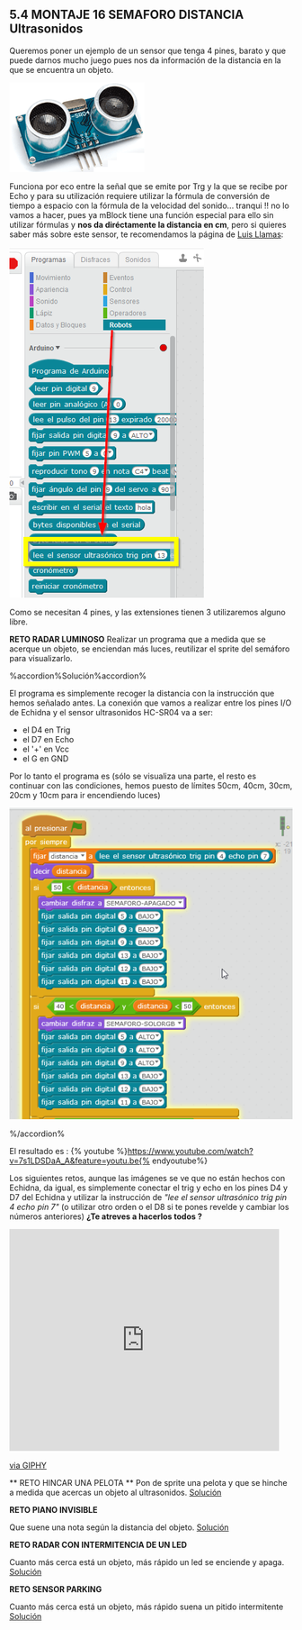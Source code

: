 ## 5.4 MONTAJE 16 SEMAFORO DISTANCIA Ultrasonidos

Queremos poner un ejemplo de un sensor que tenga 4 pines, barato y que puede darnos mucho juego pues nos da información de la distancia en la que se encuentra un objeto.

![](/assets/ultrasonidos.png)

Funciona por eco entre la señal que se emite por Trg y la que se recibe por Echo y para su utilización requiere utilizar la fórmula de conversión de tiempo a espacio con la fórmula de la velocidad del sonido... tranqui !! no lo vamos a hacer, pues ya mBlock tiene una función especial para ello sin utilizar fórmulas y **nos da diréctamente la distancia en cm**, pero si quieres saber más sobre este sensor, te recomendamos la página de [Luis Llamas](https://www.luisllamas.es/medir-distancia-con-arduino-y-sensor-de-ultrasonidos-hc-sr04/):

![](/assets/ultrasonidosmblock.png)

Como se necesitan 4 pines, y las extensiones tienen 3 utilizaremos alguno libre.

**RETO RADAR LUMINOSO**
Realizar un programa que a medida que se acerque un objeto, se enciendan más luces, reutilizar el sprite del semáforo para visualizarlo.

%accordion%Solución%accordion%

El programa es simplemente recoger la distancia con la instrucción que hemos señalado antes.
La conexión que vamos a realizar entre los pines I/O de Echidna y el sensor ultrasonidos HC-SR04 va a ser:

* el D4 en Trig
* el D7 en Echo
* el '+' en Vcc
* el G en GND

Por lo tanto el programa es (sólo se visualiza una parte, el resto es continuar con las condiciones, hemos puesto de límites 50cm, 40cm, 30cm, 20cm y 10cm para ir encendiendo luces)

![](/assets/radarluminoso.png)

%/accordion%

El resultado es :
{% youtube %}https://www.youtube.com/watch?v=7s1LDSDaA_A&feature=youtu.be{% endyoutube%}

Los siguientes retos, aunque las imágenes se ve que no están hechos con Echidna, da igual, es simplemente conectar el trig y echo en los pines D4 y D7 del Echidna y utilizar la instrucción de _"lee el sensor ultrasónico trig pin 4 echo pin 7"_ (o utilizar otro orden o el D8 si te pones revelde y cambiar los números anteriores) **¿Te atreves a hacerlos todos ?**

<iframe src="https://giphy.com/embed/aCrRttmzK1jKo" width="480" height="394" frameBorder="0" class="giphy-embed" allowFullScreen></iframe><p><a href="https://giphy.com/gifs/yes-the-big-bang-theory-sheldon-cooper-aCrRttmzK1jKo">via GIPHY</a></p>

** RETO HINCAR UNA PELOTA **
Pon de sprite una pelota y que se hinche a medida que acercas un objeto al ultrasonidos.
[Solución](https://catedu.gitbooks.io/ensena-pensamiento-computacional-con-arduino/content/ultrasonidos.html)

**RETO PIANO INVISIBLE**

Que suene una nota según la distancia del objeto.
[Solución](https://catedu.gitbooks.io/ensena-pensamiento-computacional-con-arduino/content/piano_invisible_con_ultrasonidos.html)

**RETO RADAR CON INTERMITENCIA DE UN LED**

Cuanto más cerca está un objeto, más rápido un led se enciende y apaga.
[Solución](https://catedu.gitbooks.io/ensena-pensamiento-computacional-con-arduino/content/con_un_led.html)

**RETO SENSOR PARKING**

Cuanto más cerca está un objeto, más rápido suena un pitido intermitente
[Solución](https://catedu.gitbooks.io/ensena-pensamiento-computacional-con-arduino/content/con_altavoz_del_pc.html)



 
